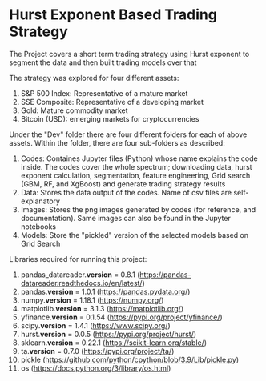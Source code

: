 # Hurst Exponent Based Trading Strategy

The Project covers a short term trading strategy using Hurst exponent to segment the data and then built trading models over that


The strategy was explored for four different assets:
  1. S&P 500 Index: Representative of a mature market
  2. SSE Composite: Representative of a developing market
  3. Gold: Mature commodity market
  4. Bitcoin (USD): emerging markets for cryptocurrencies


Under the "Dev" folder there are four different folders for each of above assets. Within the folder, there are four sub-folders as described:
  1. Codes: Containes Jupyter files (Python) whose name explains the code inside. The codes cover the whole spectrum; downloading data, hurst exponent calculation, segmentation, feature engineering, Grid search (GBM, RF, and XgBoost) and generate trading strategy results
  2. Data: Stores the data output of the codes. Name of csv files are self-explanatory
  3. Images: Stores the png images generated by codes (for reference, and documentation). Same images can also be found in the Jupyter notebooks
  4. Models: Store the "pickled" version of the selected models based on Grid Search


Libraries required for running this project:
  1. pandas_datareader.__version__ = 0.8.1 (https://pandas-datareader.readthedocs.io/en/latest/)
  2. pandas.__version__ = 1.0.1 (https://pandas.pydata.org/) 
  3. numpy.__version__ = 1.18.1 (https://numpy.org/)
  4. matplotlib.__version__ = 3.1.3 (https://matplotlib.org/)
  5. yfinance.__version__ = 0.1.54 (https://pypi.org/project/yfinance/) 
  6. scipy.__version__ = 1.4.1 (https://www.scipy.org/)
  7. hurst.__version__ = 0.0.5 (https://pypi.org/project/hurst/)
  8. sklearn.__version__ = 0.22.1 (https://scikit-learn.org/stable/)
  9. ta.__version__ = 0.7.0 (https://pypi.org/project/ta/)
  10. pickle (https://github.com/python/cpython/blob/3.9/Lib/pickle.py)
  11. os (https://docs.python.org/3/library/os.html)
  
